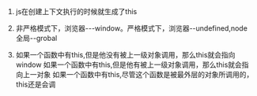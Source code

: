 1. js在创建上下文执行的时候就生成了this
2. 非严格模式下，浏览器---window。严格模式下，浏览器--undefined,node
   全局--grobal

3. 如果一个函数中有this,但是他没有被上一级对象调用，那么this就会指向window
   如果一个函数中有this,但是他有被上一级对象调用，那么this就会指向上一对象
   如果一个函数中有this,尽管这个函数是被最外层的对象所调用的，this还是会调
   